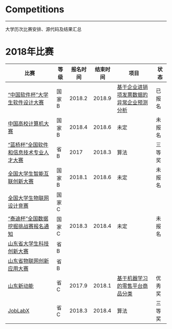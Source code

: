 # Competitions
---
大学历次比赛安排、源代码及结果汇总


# 2018年比赛

比赛 | 等级 | 报名时间 | 结束时间 | 项目 | 状态
--- | --- | --- | --- | --- | --- 
[“中国软件杯”大学生软件设计大赛](http://www.cnsoftbei.com/) | 国家B | 2018.2 | 2018.9 | [基于企业进销项发票数据的异常企业预测分析](http://www.cnsoftbei.com/bencandy.php?fid=151&aid=1610) | 已报名
[中国高校计算机大赛](http://bdc.saikr.com/bdc) | 国家B | 2018.4 | 2018.6 | 未定 | 未报名
[“蓝桥杯”全国软件和信息技术专业人才大赛](http://dasai.lanqiao.cn/) | 省B | 2017 | 2018.3 | 算法 | 三等奖
[全国大学生智能互联创新大赛](http://www.smarterconnected.org) | 国家B | 2018.1 | 2018.6 | 未定 | 未报名
[全国大学生物联网设计竞赛](http://210.39.2.52/ac/home/home/website/wn/58410.html) |国家C
[“泰迪杯”全国数据挖掘挑战赛报名通知](http://www.tipdm.org/bdrace/jingsaizixun/20160331/713.html) | 国家C | 2018.3 | 2018.4 | 未定 | 未报名
[山东省大学生科技创新大赛]() | 省B | | | 
[山东省物联网创新应用大赛]() | 省B
[山东新动能](https://github.com/ETCartman/SDXinDongNeng2017)| 省C | 2017.9 | 2018.1 | [基于机器学习的零售平台商品分类](https://github.com/ETCartman/SDXinDongNeng2017) | 优秀奖 
[JobLabX](http://www.joblabx.com/) | 省C | 2018.3 | 2018.4 | 算法 | 三等奖






